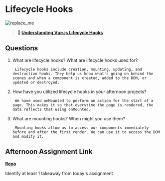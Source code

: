 # Lifecycle Hooks

![replace_me](https://codeworks.blob.core.windows.net/public/assets/img/illustrations/placeholder.svg)

> **📖 [Understanding Vue.js Lifecycle Hooks](https://codeworksacademy.com/fs-student-guide/resources/wk6/03-Vue-Lifecycle-Hooks)**

## Questions

1. What are lifecycle hooks? What are lifecycle hooks used for?

        Lifecycle hooks include creation, mounting, updating, and destruction hooks. They help us know what's going on behind the scenes and when a component is created, added to the DOM, or updated or destroyed.

2. How have you utilized lifecycle hooks in your afternoon projects?

        We have used onMounted to perform an action for the start of a page. This makes it so that everytime the page is rendered, the data reflects that using onMounted.

3. What are mounting hooks? When might you use them?

        Mounting hooks allow us to access our components immediately before and after the first render. We can use it to access the DOM and modify it.

## Afternoon Assignment Link

**[Repo](https://github.com/TamraPeterson/<ASSIGNMENT_REPO>)**

Identify at least 1 takeaway from today's assignment
